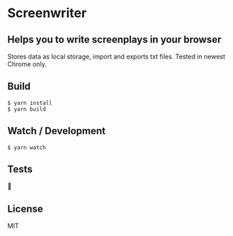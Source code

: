# Screenwriter
## Helps you to write screenplays in your browser

Stores data as local storage, import and exports txt files. Tested in newest Chrome only.

## Build

    $ yarn install
    $ yarn build

## Watch / Development

    $ yarn watch

## Tests

🤡

## License

MIT
